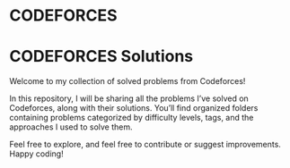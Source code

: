 # CODEFORCES

# CODEFORCES Solutions

Welcome to my collection of solved problems from Codeforces!

In this repository, I will be sharing all the problems I’ve solved on Codeforces, along with their solutions. You’ll find organized folders containing problems categorized by difficulty levels, tags, and the approaches I used to solve them.

Feel free to explore, and feel free to contribute or suggest improvements. Happy coding!
